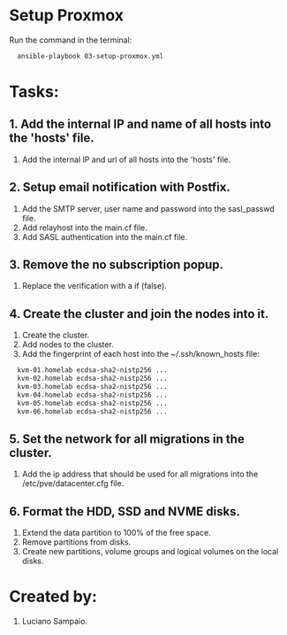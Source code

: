 # Setup Proxmox

Run the command in the terminal:
```bash
  ansible-playbook 03-setup-proxmox.yml
```

# Tasks:

## 1. Add the internal IP and name of all hosts into the 'hosts' file.
  1. Add the internal IP and url of all hosts into the 'hosts' file.

## 2. Setup email notification with Postfix.
  1. Add the SMTP server, user name and password into the sasl_passwd file.
  1. Add relayhost into the main.cf file.
  1. Add SASL authentication into the main.cf file.

## 3. Remove the no subscription popup.
  1. Replace the verification with a if (false).

## 4. Create the cluster and join the nodes into it.
  1. Create the cluster.
  1. Add nodes to the cluster.
  1. Add the fingerprint of each host into the ~/.ssh/known_hosts file:
  ```bash
    kvm-01.homelab ecdsa-sha2-nistp256 ...
    kvm-02.homelab ecdsa-sha2-nistp256 ...
    kvm-03.homelab ecdsa-sha2-nistp256 ...
    kvm-04.homelab ecdsa-sha2-nistp256 ...
    kvm-05.homelab ecdsa-sha2-nistp256 ...
    kvm-06.homelab ecdsa-sha2-nistp256 ...
  ```

## 5. Set the network for all migrations in the cluster.
  1. Add the ip address that should be used for all migrations into the /etc/pve/datacenter.cfg file.

## 6. Format the HDD, SSD and NVME disks.
  1. Extend the data partition to 100% of the free space.
  1. Remove partitions from disks.
  1. Create new partitions, volume groups and logical volumes on the local disks.

# Created by: 

1. Luciano Sampaio.